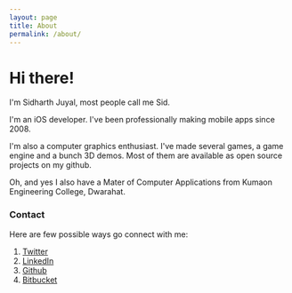 ```yaml
---
layout: page
title: About
permalink: /about/
---
```


# Hi there!

 I'm Sidharth Juyal, most people call me Sid.

I'm an iOS developer. I've been professionally making mobile apps since 2008.

I'm also a computer graphics enthusiast. I've made several games, a game engine and a bunch 3D demos. Most of them are available as open source projects on my github.

Oh, and yes I also have a Mater of Computer Applications from Kumaon Engineering College, Dwarahat.

### Contact

Here are few possible ways go connect with me:

1. [Twitter](https://twitter.com/chunkyguy)
1. [LinkedIn](https://nl.linkedin.com/in/sidharthjuyal)
1. [Github](https://github.com/chunkyguy)
1. [Bitbucket](https://bitbucket.org/chunkyguy/)
